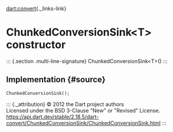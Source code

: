 [dart:convert](../../dart-convert/dart-convert-library){._links-link}

ChunkedConversionSink\<T\> constructor
======================================

::: {.section .multi-line-signature}
ChunkedConversionSink\<T\>()
:::

Implementation {#source}
--------------

``` {.language-dart data-language="dart"}
ChunkedConversionSink();
```

::: {._attribution}
© 2012 the Dart project authors\
Licensed under the BSD 3-Clause \"New\" or \"Revised\" License.\
<https://api.dart.dev/stable/2.18.5/dart-convert/ChunkedConversionSink/ChunkedConversionSink.html>
:::
